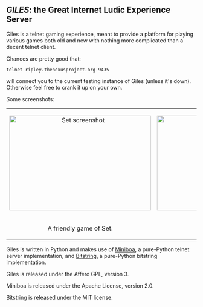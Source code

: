 ## *GILES*: the Great Internet Ludic Experience Server ##

Giles is a telnet gaming experience, meant to provide a platform for
playing various games both old and new with nothing more complicated
than a decent telnet client.

Chances are pretty good that:

    telnet ripley.thenexusproject.org 9435

will connect you to the current testing instance of Giles (unless
it's down).  Otherwise feel free to crank it up on your own.

Some screenshots:

<table>
   <tr>
      <td>
         <p align="center">
         <img src="http://blortblort.org/giles/set-screenshot.png" alt="Set screenshot" width="375px" height="250px">
         </p>
      </td>
      <td>
         <p align="center">
         <img src="http://blortblort.org/giles/y-screenshot.png" alt="Y screenshot" width="375px" height="250px">
         </p>
      </td>
   </tr>
   <tr>
      <td>
         <p align="center">
         A friendly game of Set.
         </p>
      </td>
      <td>
         <p align="center">
         Kibitzing a game of Y.
      </td>
   </tr>
</table>

Giles is written in Python and makes use of [Miniboa](http://code.google.com/p/miniboa/),
a pure-Python telnet server implementation, and [Bitstring](https://code.google.com/p/python-bitstring/),
a pure-Python bitstring implementation.

Giles is released under the Affero GPL, version 3.

Miniboa is released under the Apache License, version 2.0.

Bitstring is released under the MIT license.
